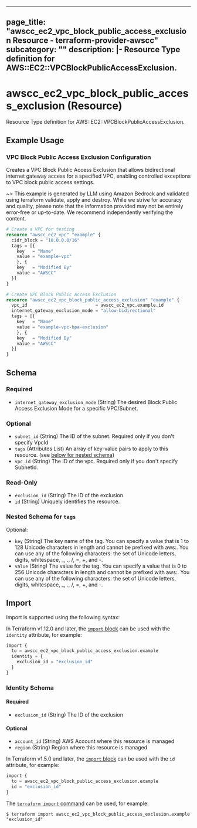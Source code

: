 
---
page_title: "awscc_ec2_vpc_block_public_access_exclusion Resource - terraform-provider-awscc"
subcategory: ""
description: |-
  Resource Type definition for AWS::EC2::VPCBlockPublicAccessExclusion.
---

# awscc_ec2_vpc_block_public_access_exclusion (Resource)

Resource Type definition for AWS::EC2::VPCBlockPublicAccessExclusion.

## Example Usage

### VPC Block Public Access Exclusion Configuration

Creates a VPC Block Public Access Exclusion that allows bidirectional internet gateway access for a specified VPC, enabling controlled exceptions to VPC block public access settings.

~> This example is generated by LLM using Amazon Bedrock and validated using terraform validate, apply and destroy. While we strive for accuracy and quality, please note that the information provided may not be entirely error-free or up-to-date. We recommend independently verifying the content.

```terraform
# Create a VPC for testing
resource "awscc_ec2_vpc" "example" {
  cidr_block = "10.0.0.0/16"
  tags = [{
    key   = "Name"
    value = "example-vpc"
    }, {
    key   = "Modified By"
    value = "AWSCC"
  }]
}

# Create VPC Block Public Access Exclusion
resource "awscc_ec2_vpc_block_public_access_exclusion" "example" {
  vpc_id                          = awscc_ec2_vpc.example.id
  internet_gateway_exclusion_mode = "allow-bidirectional"
  tags = [{
    key   = "Name"
    value = "example-vpc-bpa-exclusion"
    }, {
    key   = "Modified By"
    value = "AWSCC"
  }]
}
```

<!-- schema generated by tfplugindocs -->
## Schema

### Required

- `internet_gateway_exclusion_mode` (String) The desired Block Public Access Exclusion Mode for a specific VPC/Subnet.

### Optional

- `subnet_id` (String) The ID of the subnet. Required only if you don't specify VpcId
- `tags` (Attributes List) An array of key-value pairs to apply to this resource. (see [below for nested schema](#nestedatt--tags))
- `vpc_id` (String) The ID of the vpc. Required only if you don't specify SubnetId.

### Read-Only

- `exclusion_id` (String) The ID of the exclusion
- `id` (String) Uniquely identifies the resource.

<a id="nestedatt--tags"></a>
### Nested Schema for `tags`

Optional:

- `key` (String) The key name of the tag. You can specify a value that is 1 to 128 Unicode characters in length and cannot be prefixed with aws:. You can use any of the following characters: the set of Unicode letters, digits, whitespace, _, ., /, =, +, and -.
- `value` (String) The value for the tag. You can specify a value that is 0 to 256 Unicode characters in length and cannot be prefixed with aws:. You can use any of the following characters: the set of Unicode letters, digits, whitespace, _, ., /, =, +, and -.

## Import

Import is supported using the following syntax:

In Terraform v1.12.0 and later, the [`import` block](https://developer.hashicorp.com/terraform/language/import) can be used with the `identity` attribute, for example:

```terraform
import {
  to = awscc_ec2_vpc_block_public_access_exclusion.example
  identity = {
    exclusion_id = "exclusion_id"
  }
}
```

<!-- schema generated by tfplugindocs -->
### Identity Schema

#### Required

- `exclusion_id` (String) The ID of the exclusion

#### Optional

- `account_id` (String) AWS Account where this resource is managed
- `region` (String) Region where this resource is managed

In Terraform v1.5.0 and later, the [`import` block](https://developer.hashicorp.com/terraform/language/import) can be used with the `id` attribute, for example:

```terraform
import {
  to = awscc_ec2_vpc_block_public_access_exclusion.example
  id = "exclusion_id"
}
```

The [`terraform import` command](https://developer.hashicorp.com/terraform/cli/commands/import) can be used, for example:

```shell
$ terraform import awscc_ec2_vpc_block_public_access_exclusion.example "exclusion_id"
```
